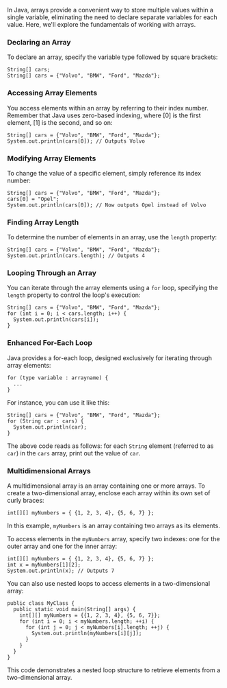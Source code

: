 In Java, arrays provide a convenient way to store multiple values within a single variable, eliminating the need to declare separate variables for each value. Here, we'll explore the fundamentals of working with arrays.

### Declaring an Array

To declare an array, specify the variable type followed by square brackets:

```
String[] cars;
String[] cars = {"Volvo", "BMW", "Ford", "Mazda"};
```

### Accessing Array Elements

You access elements within an array by referring to their index number. Remember that Java uses zero-based indexing, where [0] is the first element, [1] is the second, and so on:

```
String[] cars = {"Volvo", "BMW", "Ford", "Mazda"};
System.out.println(cars[0]); // Outputs Volvo
```

### Modifying Array Elements

To change the value of a specific element, simply reference its index number:

```
String[] cars = {"Volvo", "BMW", "Ford", "Mazda"};
cars[0] = "Opel";
System.out.println(cars[0]); // Now outputs Opel instead of Volvo
```

### Finding Array Length

To determine the number of elements in an array, use the `length` property:

```
String[] cars = {"Volvo", "BMW", "Ford", "Mazda"};
System.out.println(cars.length); // Outputs 4
```

### Looping Through an Array

You can iterate through the array elements using a `for` loop, specifying the `length` property to control the loop's execution:

```
String[] cars = {"Volvo", "BMW", "Ford", "Mazda"};
for (int i = 0; i < cars.length; i++) {
  System.out.println(cars[i]);
}
```
### Enhanced For-Each Loop

Java provides a for-each loop, designed exclusively for iterating through array elements:

```
for (type variable : arrayname) {
  ...
}
```

For instance, you can use it like this:

```
String[] cars = {"Volvo", "BMW", "Ford", "Mazda"};
for (String car : cars) {
  System.out.println(car);
}
```

The above code reads as follows: for each `String` element (referred to as `car`) in the `cars` array, print out the value of `car`.

### Multidimensional Arrays

A multidimensional array is an array containing one or more arrays. To create a two-dimensional array, enclose each array within its own set of curly braces:

```
int[][] myNumbers = { {1, 2, 3, 4}, {5, 6, 7} };
```

In this example, `myNumbers` is an array containing two arrays as its elements.

To access elements in the `myNumbers` array, specify two indexes: one for the outer array and one for the inner array:

```
int[][] myNumbers = { {1, 2, 3, 4}, {5, 6, 7} };
int x = myNumbers[1][2];
System.out.println(x); // Outputs 7
```

You can also use nested loops to access elements in a two-dimensional array:

```
public class MyClass {
  public static void main(String[] args) {
    int[][] myNumbers = {{1, 2, 3, 4}, {5, 6, 7}};
    for (int i = 0; i < myNumbers.length; ++i) {
      for (int j = 0; j < myNumbers[i].length; ++j) {
        System.out.println(myNumbers[i][j]);
      }
    }
  }
}
```

This code demonstrates a nested loop structure to retrieve elements from a two-dimensional array.